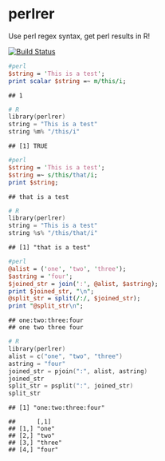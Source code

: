 # perlrer #
Use perl regex syntax, get perl results in R!

[![Build Status](https://travis-ci.org/jimhester/perlrer.png)](https://travis-ci.org/jimhester/perlrer)

```perl
#perl
$string = 'This is a test';
print scalar $string =~ m/this/i;
```

```
## 1
```


```s
# R
library(perlrer)
string = "This is a test"
string %m% "/this/i"
```

```
## [1] TRUE
```


```perl
#perl
$string = 'This is a test';
$string =~ s/this/that/i;
print $string;
```

```
## that is a test
```


```s
# R
library(perlrer)
string = "This is a test"
string %s% "/this/that/i"
```

```
## [1] "that is a test"
```


```perl
#perl
@alist = ('one', 'two', 'three');
$astring = 'four';
$joined_str = join(':', @alist, $astring);
print $joined_str, "\n";
@split_str = split(/:/, $joined_str);
print "@split_str\n";
```

```
## one:two:three:four
## one two three four
```


```s
# R
library(perlrer)
alist = c("one", "two", "three")
astring = "four"
joined_str = pjoin(":", alist, astring)
joined_str
split_str = psplit(":", joined_str)
split_str
```

```
## [1] "one:two:three:four"
```

```
##      [,1]   
## [1,] "one"  
## [2,] "two"  
## [3,] "three"
## [4,] "four"
```


